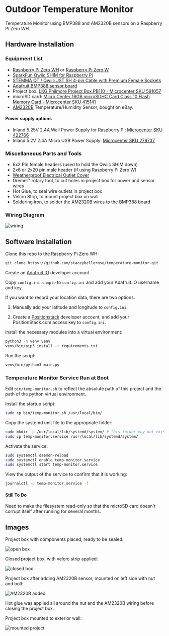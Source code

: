 # Outdoor Temperature Monitor

Temperature Monitor using BMP388 and AM2320B sensors on a Raspberry Pi Zero WH.

<!--
SPDX-FileCopyrightText: © 2022 Stacey Adams <stacey.belle.rose@gmail.com>
SPDX-License-Identifier: MIT
-->

## Hardware Installation

### Equipment List

* [Raspberry Pi Zero WH](https://www.adafruit.com/product/3708) or [Raspberry Pi Zero W](https://www.adafruit.com/product/3400)
* [SparkFun Qwiic SHIM for Raspberry Pi](https://www.sparkfun.com/products/15794)
* [STEMMA QT / Qwiic JST SH 4-pin Cable with Premium Female Sockets](https://www.adafruit.com/product/4397)
* [Adafruit BMP388 sensor board](https://www.adafruit.com/product/3966)
* Project box: [LKG Philmore Project Box PB110 - Microcenter SKU 591057](https://www.microcenter.com/product/662080/lkg-philmore-project-box-pb110)
* microSD card: [Micro Center 16GB microSDHC Card Class 10 Flash Memory Card - Microcenter SKU 415141](https://www.microcenter.com/product/486146/micro-center-16gb-microsdhc-card-class-10-flash-memory-card-with-adapter)
* [AM2320B](https://www.jemrf.com/products/am2320b-dht22-digital-temperature-and-humidity-sensor) Temperature/Humidity Sensor, bought on eBay.

#### Power supply options

* Inland 5.25V 2.4A Wall Power Supply for Raspberry Pi: [Microcenter SKU 422766](https://www.microcenter.com/product/486582/inland-525v-24a-wall-power-supply-for-raspberry-pi-and-asus-tinker-board)
* Inland 5.2V 2.4A Micro USB Power Supply: [Microcenter SKU 279737](https://www.microcenter.com/product/637777/inland-52v-24a-micro-usb-power-supply)

### Miscellaneous Parts and Tools

* 6x2 Pin female headers (used to hold the Qwiic SHIM down)
* 2x6 or 2x20 pin male header (if using Raspberry Pi Zero W)
* [Weatherproof Electrical Outlet Cover](https://www.homedepot.com/p/304669863)
* Dremel™ rotary tool, to cut holes in project box for power and sensor wires
* Hot Glue, to seal wire outlets in project box
* Velcro Strip, to mount project box on wall
* Soldering iron, to solder the AM2320B wires to the BMP388 board

### Wiring Diagram

![wiring](images/wiring_diagram.png)

## Software Installation

Clone this repo to the Raspberry Pi Zero WH:

```bash
git clone https://github.com/staceybellerose/temperature-monitor.git
```

Create an [Adafruit.IO](https://io.adafruit.com/) developer account.

Copy `config.ini.sample` to `config.ini` and add your Adafruit.IO username and
key.

If you want to record your location data, there are two options:

1. Manually add your latitude and longitude to `config.ini`.

1. Create a [Positionstack](https://positionstack.com/) developer account, and
add your PositionStack.com access key to `config.ini`.

Install the necessary modules into a virtual environment:

```bash
python3 -m venv venv
venv/bin/pip3 install -r requirements.txt
```

Run the script:

```bash
venv/bin/python3 main.py
```

### Temperature Monitor Service Run at Boot

Edit `bin/temp-monitor.sh` to reflect the absolute path of this project and the
path of the python virtual environment.

Install the startup script:

```bash
sudo cp bin/temp-monitor.sh /usr/local/bin/
```

Copy the systemd unit file to the appropriate folder:

```bash
sudo mkdir -p /usr/local/lib/systemd/system/ # this folder may not exist yet
sudo cp temp-monitor.service /usr/local/lib/systemd/system/
```

Activate the service:

```bash
sudo systemctl daemon-reload
sudo systemctl enable temp-monitor.service
sudo systemctl start temp-monitor.service
```

View the output of the service to confirm that it is working:

```bash
journalctl -u temp-monitor.service -f
```

#### Still To Do

Need to make the filesystem read-only so that the microSD card doesn't corrupt
itself after running for several months.

## Images

Project box with components placed, ready to be sealed:

![open box](images/open_box.jpg)

Closed project box, with velcro strip applied:

![closed box](images/closed_box.jpg)

Project box after adding AM2320B sensor, mounted on left side with nut and bolt:

![AM2320B added](images/am2320b_added.jpg)

Hot glue was applied all around the nut and the AM2320B wiring before closing the project box.

Project box mounted to exterior wall:

![mounted project](images/mounted_project.jpg)

